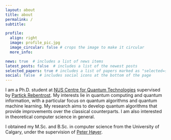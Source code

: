 ```yaml
---
layout: about
title: about
permalink: /
subtitle:

profile:
  align: right
  image: profile_pic.jpg
  image_circular: false # crops the image to make it circular
  more_info:

news: true  # includes a list of news items
latest_posts: false  # includes a list of the newest posts
selected_papers: true # includes a list of papers marked as "selected={true}"
social: false  # includes social icons at the bottom of the page
---
```

I am a Ph.D. student at [NUS Centre for Quantum Technologies](https://www.quantumlah.org/) supervised by [Partick Rebentrost](https://www.quantumlah.org/people/profile/Frank-Patrick). My interests lie in quantum computing and quantum information, with a particular focus on quantum algorithms and quantum machine learning. My research aims to develop quantum algorithms that provide improvements over the classical counterparts. I am also interested in theoretical computer science in general.

I obtained my M.Sc. and B.Sc. in computer science from the University of Calgary, under the supervision of [Peter Høyer](http://pages.cpsc.ucalgary.ca/~hoyer/).
